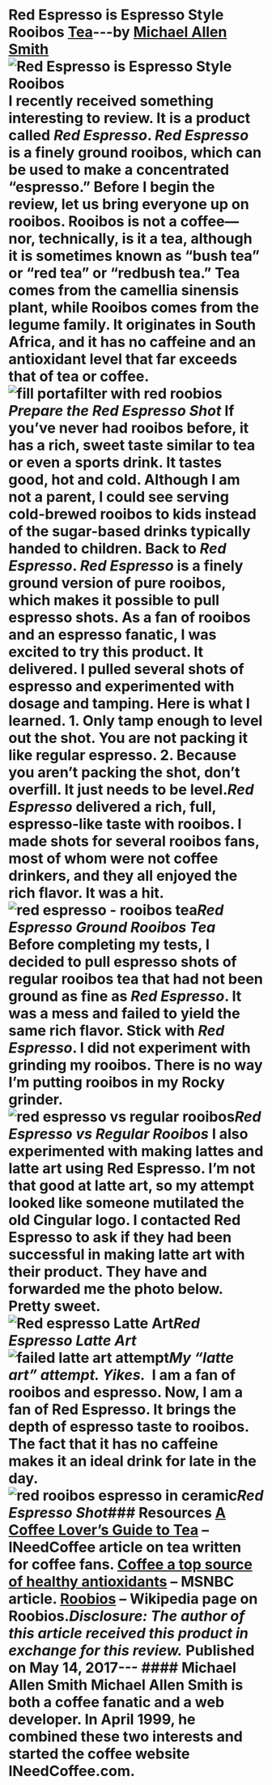 # Red Espresso is Espresso Style Rooibos [Tea](https://ineedcoffee.com/section/tea/)---by [Michael Allen Smith](https://ineedcoffee.com/by/michael-allen-smith/)![Red Espresso is Espresso Style Rooibos](https://ineedcoffee.com/images/posts/red-espresso-is-espresso-style-rooibos/red-espresso-rooibos.jpg) I recently received something interesting to review. It is a product called _Red Espresso_. _Red Espresso_ is a finely ground rooibos, which can be used to make a concentrated “espresso.” Before I begin the review, let us bring everyone up on rooibos. Rooibos is not a coffee—nor, technically, is it a tea, although it is sometimes known as “bush tea” or “red tea” or “redbush tea.” Tea comes from the camellia sinensis plant, while Rooibos comes from the legume family. It originates in South Africa, and it has no caffeine and an antioxidant level that far exceeds that of tea or coffee.![fill portafilter with red roobios](https://ineedcoffee.com/assets/red-espreso-roobios-portafilter.CmeqdhuI_suaUp.webp)_Prepare the Red Espresso Shot_ If you’ve never had rooibos before, it has a rich, sweet taste similar to tea or even a sports drink. It tastes good, hot and cold. Although I am not a parent, I could see serving cold-brewed rooibos to kids instead of the sugar-based drinks typically handed to children. Back to _Red Espresso_. _Red Espresso_ is a finely ground version of pure rooibos, which makes it possible to pull espresso shots. As a fan of rooibos and an espresso fanatic, I was excited to try this product. It delivered. I pulled several shots of espresso and experimented with dosage and tamping. Here is what I learned. 1. Only tamp enough to level out the shot. You are not packing it like regular espresso. 2. Because you aren’t packing the shot, don’t overfill. It just needs to be level._Red Espresso_ delivered a rich, full, espresso-like taste with rooibos. I made shots for several rooibos fans, most of whom were not coffee drinkers, and they all enjoyed the rich flavor. It was a hit.![red espresso - rooibos tea](https://ineedcoffee.com/assets/red-espresso-roobios.BEewqRdB_Z1hbD32.webp)_Red Espresso Ground Rooibos Tea_ Before completing my tests, I decided to pull espresso shots of regular rooibos tea that had not been ground as fine as _Red Espresso_. It was a mess and failed to yield the same rich flavor. Stick with _Red Espresso_. I did not experiment with grinding my rooibos. There is no way I’m putting rooibos in my Rocky grinder.![red espresso vs regular rooibos](https://ineedcoffee.com/assets/roobios-vs-red-espresso.DG-okvmR_ZTD3er.webp)_Red Espresso vs Regular Rooibos_ I also experimented with making lattes and latte art using Red Espresso. I’m not that good at latte art, so my attempt looked like someone mutilated the old Cingular logo. I contacted Red Espresso to ask if they had been successful in making latte art with their product. They have and forwarded me the photo below. Pretty sweet.![Red espresso Latte Art](https://ineedcoffee.com/assets/red-espresso-late-art.BRnmoIkQ_Z1KVN4S.webp)_Red Espresso Latte Art_![failed latte art attempt](https://ineedcoffee.com/assets/red-espresso-latte-art.BvLiaRnm_QDkjX.webp)_My “latte art” attempt. Yikes._  I am a fan of rooibos and espresso. Now, I am a fan of Red Espresso. It brings the depth of espresso taste to rooibos. The fact that it has no caffeine makes it an ideal drink for late in the day.![red rooibos espresso in ceramic](https://ineedcoffee.com/assets/red-espresso-served.BC6MOQNq_22rwkp.webp)_Red Espresso Shot_### Resources [A Coffee Lover’s Guide to Tea](https://ineedcoffee.com/a-coffee-lovers-guide-to-tea/) – INeedCoffee article on tea written for coffee fans. [Coffee a top source of healthy antioxidants](https://web.archive.org/web/20150706011614/http://www.nbcnews.com/id/9105892/) – MSNBC article. [Roobios](https://en.wikipedia.org/wiki/Rooibos) – Wikipedia page on Roobios._**Disclosure:** The author of this article received this product in exchange for this review._ Published on May 14, 2017--- #### Michael Allen Smith Michael Allen Smith is both a coffee fanatic and a web developer. In April 1999, he combined these two interests and started the coffee website INeedCoffee.com.